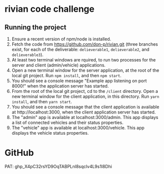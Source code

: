 # rivian code challenge

## Running the project

1. Ensure a recent version of npm/node is installed.
2. Fetch the code from https://github.com/don-p/rivian.git (three branches exist, for each of the deliverable: `delieverable1`, `delieverable2`, and `delieverable3`).
3. At least two terminal windows are rquired, to run two processes for the server and client (admin/vehicle) applications.
4. Open a new terminal window for the server application, at the root of the local git project. Run `npm install`, and then `npm start`.
5. You should see a console message "Example app listening on port 8000!" when the application server has started.
6. From the root of the local git project, cd to the `/client` directory. Open a new terminal window for the client application, in this directory. Run `yarn install`, and then `yarn start`.
7. You should see a console message that the client application is available at http://localhost:3000, when the client application server has started.
8. The "admin" app is available at localhost:3000/admin.  This app displays a list of connected vehicles and their status properties.
9. The "vehicle" app is available at localhost:3000/vehicle.  This app displays the vehicle status properties.





# GitHub

PAT: 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
